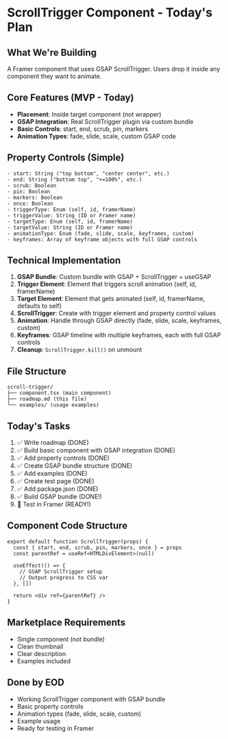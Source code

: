 # ScrollTrigger Component - Today's Plan

## What We're Building
A Framer component that uses GSAP ScrollTrigger. Users drop it inside any component they want to animate.

## Core Features (MVP - Today)
- **Placement**: Inside target component (not wrapper)
- **GSAP Integration**: Real ScrollTrigger plugin via custom bundle
- **Basic Controls**: start, end, scrub, pin, markers
- **Animation Types**: fade, slide, scale, custom GSAP code

## Property Controls (Simple)
```
- start: String ("top bottom", "center center", etc.)
- end: String ("bottom top", "+=100%", etc.)
- scrub: Boolean
- pin: Boolean
- markers: Boolean
- once: Boolean
- triggerType: Enum (self, id, framerName)
- triggerValue: String (ID or Framer name)
- targetType: Enum (self, id, framerName)
- targetValue: String (ID or Framer name)
- animationType: Enum (fade, slide, scale, keyframes, custom)
- keyframes: Array of keyframe objects with full GSAP controls
```

## Technical Implementation
1. **GSAP Bundle**: Custom bundle with GSAP + ScrollTrigger + useGSAP
2. **Trigger Element**: Element that triggers scroll animation (self, id, framerName)
3. **Target Element**: Element that gets animated (self, id, framerName, defaults to self)
4. **ScrollTrigger**: Create with trigger element and property control values
5. **Animation**: Handle through GSAP directly (fade, slide, scale, keyframes, custom)
6. **Keyframes**: GSAP timeline with multiple keyframes, each with full GSAP controls
7. **Cleanup**: `ScrollTrigger.kill()` on unmount

## File Structure
```
scroll-trigger/
├── component.tsx (main component)
├── roadmap.md (this file)
└── examples/ (usage examples)
```

## Today's Tasks
1. ✅ Write roadmap (DONE)
2. ✅ Build basic component with GSAP integration (DONE)
3. ✅ Add property controls (DONE)
4. ✅ Create GSAP bundle structure (DONE)
5. ✅ Add examples (DONE)
6. ✅ Create test page (DONE)
7. ✅ Add package.json (DONE)
8. ✅ Build GSAP bundle (DONE!)
9. 🔄 Test in Framer (READY!)

## Component Code Structure
```tsx
export default function ScrollTrigger(props) {
  const { start, end, scrub, pin, markers, once } = props
  const parentRef = useRef<HTMLDivElement>(null)
  
  useEffect(() => {
    // GSAP ScrollTrigger setup
    // Output progress to CSS var
  }, [])
  
  return <div ref={parentRef} />
}
```

## Marketplace Requirements
- Single component (not bundle)
- Clean thumbnail
- Clear description
- Examples included

## Done by EOD
- Working ScrollTrigger component with GSAP bundle
- Basic property controls
- Animation types (fade, slide, scale, custom)
- Example usage
- Ready for testing in Framer
